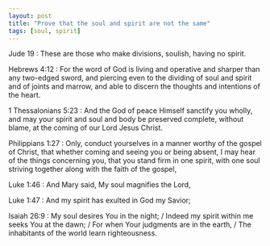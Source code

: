 ```yaml
---
layout: post
title: "Prove that the soul and spirit are not the same"
tags: [soul, spirit]
---
```


Jude 19
: These are those who make divisions, soulish, having no spirit.

Hebrews 4:12
: For the word of God is living and operative and sharper than any two-edged sword, and piercing even to the dividing of soul and spirit and of joints and marrow, and able to discern the thoughts and intentions of the heart.

1 Thessalonians 5:23
: And the God of peace Himself sanctify you wholly, and may your spirit and soul and body be preserved complete, without blame, at the coming of our Lord Jesus Christ.

Philippians 1:27
: Only, conduct yourselves in a manner worthy of the gospel of Christ, that whether coming and seeing you or being absent, I may hear of the things concerning you, that you stand firm in one spirit, with one soul striving together along with the faith of the gospel,

Luke 1:46
: And Mary said, My soul magnifies the Lord,

Luke 1:47
: And my spirit has exulted in God my Savior;

Isaiah 26:9
: My soul desires You in the night; / Indeed my spirit within me seeks You at the dawn; / For when Your judgments are in the earth, / The inhabitants of the world learn righteousness.
